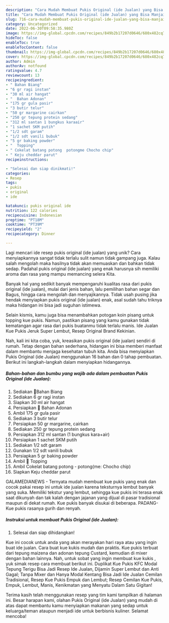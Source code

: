 ```yaml
---
description: "Cara Mudah Membuat Pukis Original (ide Jualan) yang Bisa Manjain Lidah"
title: "Cara Mudah Membuat Pukis Original (ide Jualan) yang Bisa Manjain Lidah"
slug: 716-cara-mudah-membuat-pukis-original-ide-jualan-yang-bisa-manjain-lidah
category: Uncategorized
date: 2022-06-30T09:58:35.980Z
image: https://img-global.cpcdn.com/recipes/849b2b17207d0646/680x482cq70/pukis-original-ide-jualan-foto-resep-utama.jpg
hideToc: false
enableToc: true
enableTocContent: false
thumbnail: https://img-global.cpcdn.com/recipes/849b2b17207d0646/680x482cq70/pukis-original-ide-jualan-foto-resep-utama.jpg
cover: https://img-global.cpcdn.com/recipes/849b2b17207d0646/680x482cq70/pukis-original-ide-jualan-foto-resep-utama.jpg
author: Admin
authorAv: notfound
ratingvalue: 4.7
reviewcount: 13
recipeingredient:
- " Bahan Biang"
- "6 gr ragi instan"
- "30 ml air hangat"
- "  Bahan Adonan"
- "175 gr gula pasir"
- "3 butir telur"
- "50 gr margarine cairkan"
- "250 gr tepung protein sedang"
- "312 ml santan 1 bungkus karaair"
- "1 sachet SKM putih"
- "1/2 sdt garam"
- "1/2 sdt vanili bubuk"
- "5 gr baking powder"
- "  Topping"
- " Cokelat batang potong  potongme Chocho chip"
- " Keju cheddar parut"
recipeinstructions:

- "Selesai dan siap dinikmati!"
categories:
- Resep
tags:
- pukis
- original
- ide

katakunci: pukis original ide 
nutrition: 122 calories
recipecuisine: Indonesian
preptime: "PT18M"
cooktime: "PT39M"
recipeyield: "2"
recipecategory: Dinner

---
```





Lagi mencari ide resep pukis original (ide jualan) yang unik? Cara menyiapkannya sangat tidak terlalu sulit namun tidak gampang juga. Kalau salah mengolah maka hasilnya tidak akan memuaskan dan bahkan tidak sedap. Padahal pukis original (ide jualan) yang enak harusnya sih memiliki aroma dan rasa yang mampu memancing selera Kita.





Banyak hal yang sedikit banyak mempengaruhi kualitas rasa dari pukis original (ide jualan), mulai dari jenis bahan, lalu pemilihan bahan segar dan Bagus, hingga cara mengolah dan menyajikannya. Tidak usah pusing jika hendak menyiapkan pukis original (ide jualan) enak,      asal sudah tahu triknya maka hidangan ini bisa jadi suguhan istimewa.














Selain kismis, kamu juga bisa menambahkan potogan koin pisang untuk topping kue pukis. Namun, pastikan pisang yang kamu gunakan tidak kematangan agar rasa dari pukis buatanmu tidak terlalu manis. Ide Jualan Kue Pukis Jeruk Super Lembut, Resep Original Brand Kekinian.






Nah, kali ini kita coba, yuk, kreasikan pukis original (ide jualan) sendiri di rumah. Tetap dengan bahan sederhana, hidangan ini bisa memberi manfaat dalam membantu menjaga kesehatan tubuh kita. Anda bisa menyiapkan Pukis Original (ide Jualan) menggunakan 16 bahan dan 0 tahap pembuatan. Berikut ini langkah-langkah dalam menyiapkan hidangannya.

<!--inarticleads1-->

##### Bahan-bahan dan bumbu yang wajib ada dalam pembuatan Pukis Original (ide Jualan):

1. Sediakan  🌿Bahan Biang
1. Sediakan 6 gr ragi instan
1. Siapkan 30 ml air hangat
1. Persiapkan  🌿 Bahan Adonan
1. Ambil 175 gr gula pasir
1. Sediakan 3 butir telur
1. Persiapkan 50 gr margarine, cairkan
1. Sediakan 250 gr tepung protein sedang
1. Persiapkan 312 ml santan (1 bungkus kara+air)
1. Persiapkan 1 sachet SKM putih
1. Sediakan 1/2 sdt garam
1. Gunakan 1/2 sdt vanili bubuk
1. Persiapkan 5 gr baking powder
1. Ambil  🌿 Topping
1. Ambil  Cokelat batang potong - potong(me: Chocho chip)
1. Siapkan  Keju cheddar parut


GALAMEDIANEWS - Ternyata mudah membuat kue pukis yang enak dan cocok pakai resep ini untuk ide jualan karena teksturnya lembut banyak yang suka. Memiliki tekstur yang lembut, sehingga kue pukis ini terasa enak saat dikunyah dan tak kalah dengan jajanan yang dijual di pasar tradisional maupun di dekat rumah. Kue pukis banyak disukai di beberapa. PADANG- Kue pukis rasanya gurih dan renyah. 

<!--inarticleads2-->

##### Instruksi untuk membuat Pukis Original (ide Jualan):


1. Selesai dan siap dihidangkan!

Kue ini cocok untuk anda yang akan merayakan hari raya atau yang ingin buat ide jualan. Cara buat kue kukis mudah dan praktis. Kue pukis terbuat dari tepung maizena dan adonan tepung Custard, kemudian di mixer dengan bahan lainnya. Nah, untuk sobat yang ingin membuat kue kukis , yuk simak resep cara membuat berikut ini. Duplikat Kue Pukis KFC Modal Tepung Terigu Bisa Jadi Resep Ide Jualan, Dijamin Super Lembut dan Anti Gagal; Tanpa Mixer dan Hanya Modal Kentang Bisa Jadi Ide Jualan Cemilan Tradisional, Resep Kue Pukis Empuk dan Lembut; Resep Cemilan Kue Pukis, Empuk, Lembut, Manis, Kenikmatan yang Menyatu Dalam Satu Gigitan! 

Terima kasih telah menggunakan resep yang tim kami tampilkan di halaman ini. Besar harapan kami, olahan Pukis Original (ide Jualan) yang mudah di atas dapat membantu kamu menyiapkan makanan yang sedap untuk keluarga/teman ataupun menjadi ide untuk berbisnis kuliner. Selamat mencoba!
